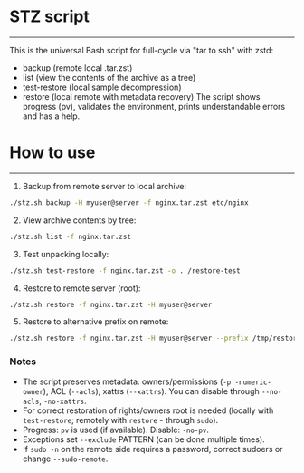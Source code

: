 # STZ script
---

This is the universal Bash script for full-cycle via "tar to ssh" with zstd:
- backup (remote local .tar.zst)
- list (view the contents of the archive as a tree)
- test-restore (local sample decompression)
- restore (local remote with metadata recovery)
The script shows progress (pv), validates the environment, prints understandable errors and has a help.

# How to use
---

1. Backup from remote server to local archive:

```bash
./stz.sh backup -H myuser@server -f nginx.tar.zst etc/nginx
```

2. View archive contents by tree:

```bash
./stz.sh list -f nginx.tar.zst
```

3. Test unpacking locally:

```bash
./stz.sh test-restore -f nginx.tar.zst -o . /restore-test
```

4. Restore to remote server (root):

```bash
./stz.sh restore -f nginx.tar.zst -H myuser@server
```

5. Restore to alternative prefix on remote:

```bash
./stz.sh restore -f nginx.tar.zst -H myuser@server --prefix /tmp/restore-root
```

### Notes

- The script preserves metadata: owners/permissions (`-p -numeric-owner`), ACL (`--acls`), xattrs (`--xattrs`). You can disable through `--no-acls`, `-no-xattrs`.
- For correct restoration of rights/owners root is needed (locally with `test-restore`; remotely with `restore` - through `sudo`).
- Progress: `pv` is used (if available). Disable: `-no-pv`.
- Exceptions set `--exclude` PATTERN (can be done multiple times).
- If `sudo -n` on the remote side requires a password, correct sudoers or change `--sudo-remote`.

